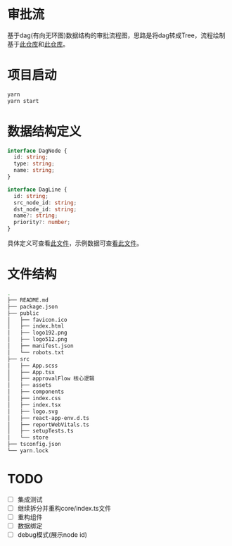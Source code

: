# 审批流
基于dag(有向无环图)数据结构的审批流程图，思路是将dag转成Tree，流程绘制基于[此仓库](https://github.com/StavinLi/Workflow)和[此仓库](https://github.com/cedrusweng/workflow-react)。

# 项目启动
```bash
yarn
yarn start
```

# 数据结构定义
```typescript
interface DagNode {
  id: string;
  type: string;
  name: string;
}

interface DagLine {
  id: string;
  src_node_id: string;
  dst_node_id: string;
  name?: string;
  priority?: number;
}
```
具体定义可查看[此文件](./src/approvalFlow/types/index.ts)，示例数据可查[看此文件](./src/approvalFlow/__test__/data)。

# 文件结构
```bash
.
├── README.md
├── package.json
├── public
│   ├── favicon.ico
│   ├── index.html
│   ├── logo192.png
│   ├── logo512.png
│   ├── manifest.json
│   └── robots.txt
├── src
│   ├── App.scss
│   ├── App.tsx
│   ├── approvalFlow 核心逻辑
│   ├── assets
│   ├── components
│   ├── index.css
│   ├── index.tsx
│   ├── logo.svg
│   ├── react-app-env.d.ts
│   ├── reportWebVitals.ts
│   ├── setupTests.ts
│   └── store
├── tsconfig.json
└── yarn.lock
```

# TODO
- [ ] 集成测试
- [ ] 继续拆分并重构core/index.ts文件
- [ ] 重构组件
- [ ] 数据绑定
- [ ] debug模式(展示node id)
